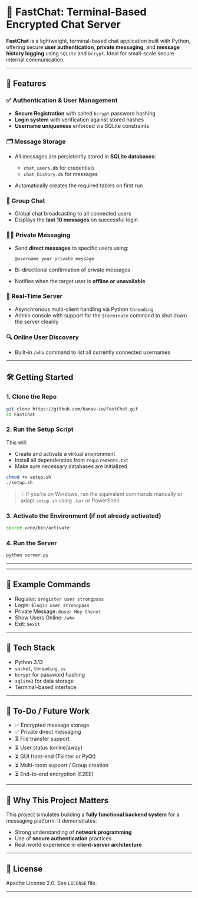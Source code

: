 # 💬 FastChat: Terminal-Based Encrypted Chat Server

**FastChat** is a lightweight, terminal-based chat application built with Python, offering secure **user authentication**, **private messaging**, and **message history logging** using `SQLite` and `bcrypt`. Ideal for small-scale secure internal communication.

---

## 🚀 Features

### ✅ Authentication & User Management

* **Secure Registration** with salted `bcrypt` password hashing
* **Login system** with verification against stored hashes
* **Username uniqueness** enforced via SQLite constraints

### 🗂️ Message Storage

* All messages are persistently stored in **SQLite databases**:

  * `chat_users.db` for credentials
  * `chat_history.db` for messages
* Automatically creates the required tables on first run

### 👥 Group Chat

* Global chat broadcasting to all connected users
* Displays the **last 10 messages** on successful login

### 🧑‍💻 Private Messaging

* Send **direct messages** to specific users using:

  ```
  @username your private message
  ```
* Bi-directional confirmation of private messages
* Notifies when the target user is **offline or unavailable**

### 📡 Real-Time Server

* Asynchronous multi-client handling via Python `threading`
* Admin console with support for the `$terminate` command to shut down the server cleanly

### 🔍 Online User Discovery

* Built-in `/who` command to list all currently connected usernames


---

## 🛠️ Getting Started

### 1. Clone the Repo

```bash
git clone https://github.com/kanav-io/FastChat.git
cd FastChat
```

### 2. Run the Setup Script

This will:

* Create and activate a virtual environment
* Install all dependencies from `requirements.txt`
* Make sure necessary databases are initialized

```bash
chmod +x setup.sh
./setup.sh
```

> 💡 If you're on Windows, run the equivalent commands manually or adapt `setup.sh` using `.bat` or PowerShell.

### 3. Activate the Environment (if not already activated)

```bash
source venv/bin/activate
```

### 4. Run the Server

```bash
python server.py
```

---

---

## 🧪 Example Commands

* Register: `$register user strongpass`
* Login: `$login user strongpass`
* Private Message: `@user Hey there!`
* Show Users Online: `/who`
* Exit: `$exit`

---

## 🧰 Tech Stack

* Python 3.13
* `socket`, `threading`, `os`
* `bcrypt` for password hashing
* `sqlite3` for data storage
* Terminal-based interface

---

## 📌 To-Do / Future Work

* ✅ Encrypted message storage
* ✅ Private direct messaging
* ⏳ File transfer support
* ⏳ User status (online/away)
* ⏳ GUI front-end (Tkinter or PyQt)
* ⏳ Multi-room support / Group creation
* ⏳ End-to-end encryption (E2EE)

---

## 🧠 Why This Project Matters

This project simulates building a **fully functional backend system** for a messaging platform. It demonstrates:

* Strong understanding of **network programming**
* Use of **secure authentication** practices
* Real-world experience in **client-server architecture**

---

## 📝 License

Apache License 2.0. See `LICENSE` file.

---
